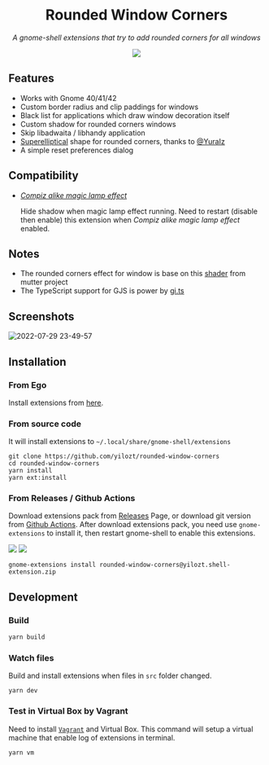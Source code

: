 <div align="center">
  <h1>Rounded Window Corners</h1>
  <p><i>A gnome-shell extensions that try to add rounded corners for all windows</i></p>
  <a href="https://extensions.gnome.org/extension/5237/rounded-window-corners/">
    <img src="https://img.shields.io/badge/Install%20from-extensions.gnome.org-4A86CF?style=for-the-badge&logo=Gnome&logoColor=white"/>
  </a>  
</div>

## Features

- Works with Gnome 40/41/42
- Custom border radius and clip paddings for windows
- Black list for applications which draw window decoration itself
- Custom shadow for rounded corners windows
- Skip libadwaita / libhandy application
- [Superelliptical](https://en.wikipedia.org/wiki/Superellipse) shape for rounded corners, thanks to [@YuraIz](https://github.com/YuraIz) 
- A simple reset preferences dialog

## Compatibility

- [_Compiz alike magic lamp effect_](https://extensions.gnome.org/extension/3740/compiz-alike-magic-lamp-effect/)
  
  Hide shadow when magic lamp effect running.
  Need to restart (disable then enable) this extension when _Compiz alike magic lamp effect_ enabled. 

## Notes

- The rounded corners effect for window is base on this [shader](https://gitlab.gnome.org/GNOME/mutter/-/blob/main/src/compositor/meta-background-content.c#L138) from mutter project
- The TypeScript support for GJS is power by [gi.ts](https://gitlab.gnome.org/ewlsh/gi.ts)

## Screenshots

![2022-07-29 23-49-57](https://user-images.githubusercontent.com/32430186/181902857-d4d10740-82fe-4941-b064-d436b9ea7317.png)


## Installation

### From Ego

Install extensions from [here](https://extensions.gnome.org/extension/5237/rounded-window-corners/).

### From source code

It will install extensions to `~/.local/share/gnome-shell/extensions`

```
git clone https://github.com/yilozt/rounded-window-corners
cd rounded-window-corners
yarn install
yarn ext:install
```

### From Releases / Github Actions

Download extensions pack from [Releases](https://github.com/yilozt/rounded-window-corners/releases) Page, or download git version from [Github Actions](https://github.com/yilozt/rounded-window-corners/actions/workflows/pack.yml). After download extensions pack, you need use `gnome-extensions` to install it, then restart gnome-shell to enable this extensions.

[![](https://img.shields.io/github/v/release/yilozt/rounded-window-corners?style=flat-square)](https://github.com/yilozt/rounded-window-corners/releases)
[![](https://img.shields.io/github/workflow/status/yilozt/rounded-window-corners/Pack%20extensions?label=Pack%20extensions&style=flat-square)](https://github.com/yilozt/rounded-window-corners/actions/workflows/pack.yml)

```
gnome-extensions install rounded-window-corners@yilozt.shell-extension.zip
```

## Development

### Build

```bash
yarn build 
```

### Watch files

Build and install extensions when files in `src` folder changed.

```
yarn dev
```

### Test in Virtual Box by Vagrant

Need to install [`Vagrant`](https://github.com/hashicorp/vagrant) and Virtual Box. This command will setup a virtual machine that enable log of extensions in terminal.

```
yarn vm
```
